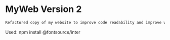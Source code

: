 # MyWeb Version 2

```sh
Refactored copy of my website to improve code readability and improve workflow
```

Used:
npm install @fontsource/inter
